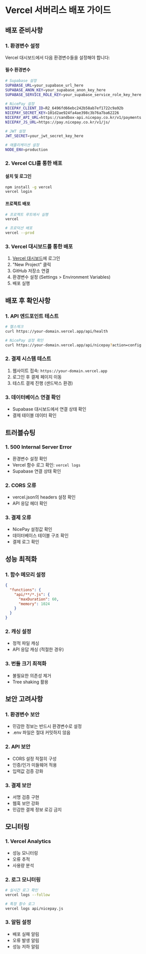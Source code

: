 # Vercel 서버리스 배포 가이드

## 배포 준비사항

### 1. 환경변수 설정
Vercel 대시보드에서 다음 환경변수들을 설정해야 합니다:

#### 필수 환경변수
```bash
# Supabase 설정
SUPABASE_URL=your_supabase_url_here
SUPABASE_ANON_KEY=your_supabase_anon_key_here
SUPABASE_SERVICE_ROLE_KEY=your_supabase_service_role_key_here

# NicePay 설정
NICEPAY_CLIENT_ID=R2_6496fd66ebc242b58ab7ef1722c9a92b
NICEPAY_SECRET_KEY=101d2ae924fa4ae398c3b76a7ba62226
NICEPAY_API_URL=https://sandbox-api.nicepay.co.kr/v1/payments
NICEPAY_JS_URL=https://pay.nicepay.co.kr/v1/js/

# JWT 설정
JWT_SECRET=your_jwt_secret_key_here

# 애플리케이션 설정
NODE_ENV=production
```

### 2. Vercel CLI를 통한 배포

#### 설치 및 로그인
```bash
npm install -g vercel
vercel login
```

#### 프로젝트 배포
```bash
# 프로젝트 루트에서 실행
vercel

# 프로덕션 배포
vercel --prod
```

### 3. Vercel 대시보드를 통한 배포

1. [Vercel 대시보드](https://vercel.com/dashboard)에 로그인
2. "New Project" 클릭
3. GitHub 저장소 연결
4. 환경변수 설정 (Settings > Environment Variables)
5. 배포 실행

## 배포 후 확인사항

### 1. API 엔드포인트 테스트
```bash
# 헬스체크
curl https://your-domain.vercel.app/api/health

# NicePay 설정 확인
curl https://your-domain.vercel.app/api/nicepay?action=config
```

### 2. 결제 시스템 테스트
1. 웹사이트 접속: `https://your-domain.vercel.app`
2. 로그인 후 결제 페이지 이동
3. 테스트 결제 진행 (샌드박스 환경)

### 3. 데이터베이스 연결 확인
- Supabase 대시보드에서 연결 상태 확인
- 결제 테이블 데이터 확인

## 트러블슈팅

### 1. 500 Internal Server Error
- 환경변수 설정 확인
- Vercel 함수 로그 확인: `vercel logs`
- Supabase 연결 상태 확인

### 2. CORS 오류
- vercel.json의 headers 설정 확인
- API 응답 헤더 확인

### 3. 결제 오류
- NicePay 설정값 확인
- 데이터베이스 테이블 구조 확인
- 결제 로그 확인

## 성능 최적화

### 1. 함수 메모리 설정
```json
{
  "functions": {
    "api/**/*.js": {
      "maxDuration": 60,
      "memory": 1024
    }
  }
}
```

### 2. 캐싱 설정
- 정적 파일 캐싱
- API 응답 캐싱 (적절한 경우)

### 3. 번들 크기 최적화
- 불필요한 의존성 제거
- Tree shaking 활용

## 보안 고려사항

### 1. 환경변수 보안
- 민감한 정보는 반드시 환경변수로 설정
- .env 파일은 절대 커밋하지 않음

### 2. API 보안
- CORS 설정 적절히 구성
- 인증/인가 미들웨어 적용
- 입력값 검증 강화

### 3. 결제 보안
- 서명 검증 구현
- 웹훅 보안 강화
- 민감한 결제 정보 로깅 금지

## 모니터링

### 1. Vercel Analytics
- 성능 모니터링
- 오류 추적
- 사용량 분석

### 2. 로그 모니터링
```bash
# 실시간 로그 확인
vercel logs --follow

# 특정 함수 로그
vercel logs api/nicepay.js
```

### 3. 알림 설정
- 배포 실패 알림
- 오류 발생 알림
- 성능 저하 알림